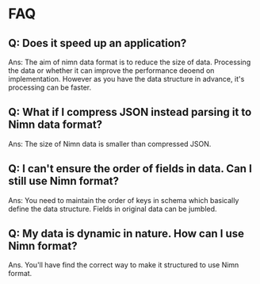 # FAQ


## Q: Does it speed up an application?
Ans: The aim of nimn data format is to reduce the size of data. Processing the data or whether it can improve the performance deoend on implementation. However as you have the data structure in advance, it's processing can be faster.

## Q: What if I compress JSON instead parsing it to Nimn data format?
Ans: The size of Nimn data is smaller than compressed JSON.

## Q: I can't ensure the order of fields in data. Can I still use Nimn format?
Ans: You need to maintain the order of keys in schema which basically define the data structure. Fields in original data can be jumbled.

## Q: My data is dynamic in nature. How can I use Nimn format?
Ans. You'll have find the correct way to make it structured to use Nimn format.
